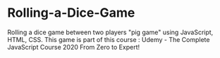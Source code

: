 # Rolling-a-Dice-Game
Rolling a dice game between two players "pig game" using JavaScript, HTML, CSS. This game is part of this course : Udemy - The Complete JavaScript Course 2020 From Zero to Expert!
